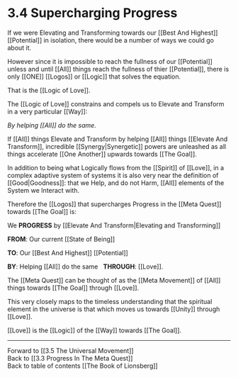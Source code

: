 # 3.4 Supercharging Progress
If we were Elevating and Transforming towards our [[Best And Highest]] [[Potential]] in isolation, there would be a number of ways we could go about it. 

However since it is impossible to reach the fullness of our [[Potential]] unless and until [[All]] things reach the fullness of thier [[Potential]], there is only [[ONE]] [[Logos]] or [[Logic]] that solves the equation. 

That is the [[Logic of Love]]. 

The [[Logic of Love]] constrains and compels us to Elevate and Transform in a very particular [[Way]]: 

_By helping [[All]] do the same._

If [[All]] things Elevate and Transform by helping [[All]] things [[Elevate And Transform]], incredible [[Synergy|Synergetic]] powers are unleashed as all things accelerate [[One Another]] upwards towards [[The Goal]]. 

In addition to being what Logically flows from the [[Spirit]] of [[Love]], in a complex adaptive system of systems it is also very near the definition of [[Good|Goodness]]: that we Help, and do not Harm, [[All]] elements of the System we Interact with. 

Therefore the [[Logos]] that supercharges Progress in the [[Meta Quest]] towards [[The Goal]] is: 

We **PROGRESS** by [[Elevate And Transform|Elevating and Transforming]]  

**FROM**: Our current [[State of Being]]  

**TO**: Our [[Best And Highest]] [[Potential]]  

**BY**: Helping [[All]] do the same 
 
**THROUGH**: [[Love]]. 

The [[Meta Quest]] can be thought of as the [[Meta Movement]] of [[All]] things towards [[The Goal]] through [[Love]]. 

This very closely maps to the timeless understanding that the spiritual element in the universe is that which moves us towards [[Unity]] through [[Love]]. 

[[Love]] is the [[Logic]] of the [[Way]] towards [[The Goal]]. 

___

Forward to [[3.5 The Universal Movement]]  
Back to [[3.3 Progress In The Meta Quest]]  
Back to table of contents [[The Book of Lionsberg]]  
